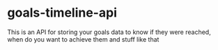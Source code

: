 # goals-timeline-api

This is an API for storing your goals data to know if they were reached, when do you want to achieve them and stuff like that
